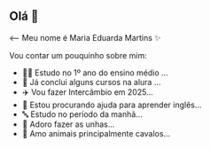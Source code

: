 ## Olá 👋

<--
Meu nome é Maria Eduarda Martins ✨

Vou contar um pouquinho sobre mim:

- 🧚‍♂️ Estudo no 1º ano do ensino médio ...
- 🖤 Já conclui alguns cursos na alura ...
- ✈️  Vou fazer Intercâmbio em 2025...
- 🤔 Estou procurando ajuda para aprender inglês...
- 🔤 Estudo no período da manhã...
- 💅 Adoro fazer as unhas...
- 🤠 Amo animais principalmente cavalos...

